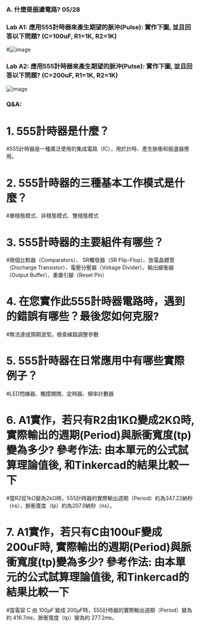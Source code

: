 ### A. 什麼是振盪電路? 05/28
### Lab A1: 應用555計時器來產生期望的脈沖(Pulse): 實作下圖, 並且回答以下問題? (C=100uF, R1=1K, R2=1K)
#![image](https://github.com/Ethandamnnnn/EC2024/assets/162283778/af680e25-af0b-49b1-a728-224d4cef29bf)
### Lab A2: 應用555計時器來產生期望的脈沖(Pulse): 實作下圖, 並且回答以下問題? (C=200uF, R1=1K, R2=1K)
![image](https://github.com/Ethandamnnnn/EC2024/assets/162283778/3e19d6e9-b6af-438d-a16a-2f6afb502f51)
### Q&A:

# **1. 555計時器是什麼？**
#555計時器是一種廣泛使用的集成電路（IC），用於計時、產生脈衝和振盪器應用。
# **2. 555計時器的三種基本工作模式是什麼？**
#單穩態模式、非穩態模式、雙穩態模式
# **3. 555計時器的主要組件有哪些？**
#兩個比較器（Comparators）、 SR觸發器（SR Flip-Flop）、放電晶體管（Discharge Transistor）、電壓分壓器（Voltage Divider）、輸出緩衝器（Output Buffer）、重置引腳（Reset Pin）
# **4. 在您實作此555計時器電路時，遇到的錯誤有哪些？最後您如何克服?**
#無法達成預期波型。檢查線路調整參數
# 5. **555計時器在日常應用中有哪些實際例子？**
#LED閃爍器、觸摸開關、定時器、頻率計數器
# 6. A1實作，若只有R2由1K**Ω**變成2K**Ω**時, 實際輸出的週期(Period)與脈衝寬度(tp)變為多少? 參考作法: 由本單元的公式試算理論值後, 和Tinkercad的結果比較一下
#當R2從1kΩ變為2kΩ時，555計時器的實際輸出週期（Period）約為347.22納秒（ns），脈衝寬度（tp）約為207.9納秒（ns）。
# 7. A1實作，若只有C由100uF變成200uF時, 實際輸出的週期(Period)與脈衝寬度(tp)變為多少? 參考作法: 由本單元的公式試算理論值後, 和Tinkercad的結果比較一下
#當電容 C 由 100𝜇𝐹 變成 200𝜇𝐹時，555計時器的實際輸出週期（Period）變為約 416.7𝑚𝑠，脈衝寬度（tp）變為約 277.2𝑚𝑠。

